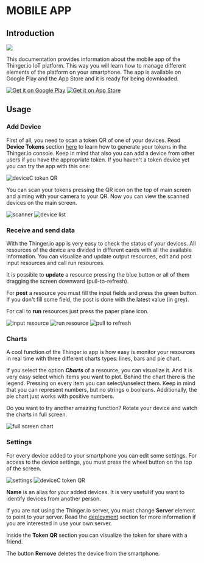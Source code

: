 # MOBILE APP

## Introduction

![](.gitbook/assets/mobile.jpg)

This documentation provides information about the mobile app of the Thinger.io IoT platform. This way you will learn how to manage different elements of the platform on your smartphone. The app is available on Google Play and the App Store and it is ready for being downloaded.

[![Get it on Google Play](.gitbook/assets/google-play-badge.png)](https://play.google.com/store/apps/details?id=io.thinger.app) [![Get it on App Store](.gitbook/assets/download-on-the-app-store.png)](https://itunes.apple.com/us/app/thinger-io/id1359235289)

## Usage

### Add Device

First of all, you need to scan a token QR of one of your devices. Read **Device Tokens** section [here](http://docs.thinger.io/console/#devices-device-tokens) to learn how to generate your tokens in the Thinger.io console. Keep in mind that also you can add a device from other users if you have the appropriate token. If you haven't a token device yet you can try the app with this one:

![deviceC token QR](.gitbook/assets/devicec.png)

You can scan your tokens pressing the QR icon on the top of main screen and aiming with your camera to your QR. Now you can view the scanned devices on the main screen.

![scanner](.gitbook/assets/scan.jpeg) ![device list](.gitbook/assets/devices_list.jpg)

### Receive and send data

With the Thinger.io app is very easy to check the status of your devices. All resources of the device are divided in different cards with all the available information. You can visualize and update output resources, edit and post input resources and call run resources.

It is possible to **update** a resource pressing the blue button or all of them dragging the screen downward \(pull-to-refresh\).

For **post** a resource you must fill the input fields and press the green button. If you don't fill some field, the post is done with the latest value \(in grey\).

For call to **run** resources just press the paper plane icon.

![input resource](.gitbook/assets/input.jpg) ![run resource](.gitbook/assets/run.jpg) ![pull to refresh](.gitbook/assets/refresh.jpg)

### Charts

A cool function of the Thinger.io app is how easy is monitor your resources in real time with three different charts types: lines, bars and pie chart.

If you select the option _**Charts**_ of a resource, you can visualize it. And it is very easy select which items you want to plot. Behind the chart there is the legend. Pressing on every item you can select/unselect them. Keep in mind that you can represent numbers, but no strings o booleans. Additionally, the pie chart just works with positive numbers.

Do you want to try another amazing function? Rotate your device and watch the charts in full screen.

![full screen chart](.gitbook/assets/full_screen.jpg)

### Settings

For every device added to your smartphone you can edit some settings. For access to the device settings, you must press the wheel button on the top of the screen.

![settings](.gitbook/assets/settings.jpeg) ![deviceC token QR](.gitbook/assets/token.jpeg)

**Name** is an alias for your added devices. It is very useful if you want to identify devices from another person.

If you are not using the Thinger.io server, you must change **Server** element to point to your server. Read the [deployment](http://docs.thinger.io/deployment/) section for more information if you are interested in use your own server.

Inside the **Token QR** section you can visualize the token for share with a friend.

The button **Remove** deletes the device from the smartphone.

